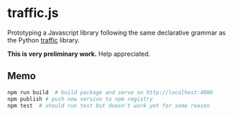 # traffic.js

Prototyping a Javascript library following the same declarative grammar as the Python [traffic](https://github.com/xoolive/traffic) library.

**This is very preliminary work.** Help appreciated.

## Memo

```sh
npm run build  # build package and serve on http://localhost:4000
npm publish # push new version to npm registry
npm test  # should run test but doesn't work yet for some reason
```
